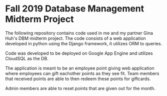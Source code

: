 # Fall 2019 Database Management Midterm Project

The following repository contains code used in me and my partner Gina Huh's DBM midterm project.
The code consists of a web application developed in python using the Django framework, it utilizes ORM to queries. 

Code was developed to be deployed on Google App Engine and utilizes CloudSQL as the DB.

The application is meant to be an employee point giving web application where employees can gift eachother points as they see fit. Team members that received points are able to then redeem these points for giftcards.

Admin members are able to reset points that are given out for the month.

